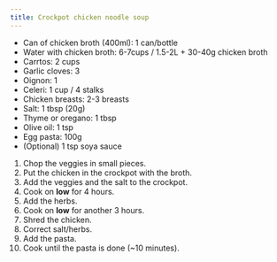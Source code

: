 ```yaml
---
title: Crockpot chicken noodle soup
---
```


- Can of chicken broth (400ml): 1 can/bottle
- Water with chicken broth: 6-7cups / 1.5-2L + 30-40g chicken broth
- Carrtos: 2 cups
- Garlic cloves: 3
- Oignon: 1
- Celeri: 1 cup / 4 stalks
- Chicken breasts: 2-3 breasts
- Salt: 1 tbsp (20g)
- Thyme or oregano: 1 tbsp
- Olive oil: 1 tsp
- Egg pasta: 100g
- (Optional) 1 tsp soya sauce

1. Chop the veggies in small pieces.
1. Put the chicken in the crockpot with the broth.
1. Add the veggies and the salt to the crockpot.
1. Cook on **low** for 4 hours.
1. Add the herbs.
1. Cook on **low** for another 3 hours.
1. Shred the chicken.
1. Correct salt/herbs.
1. Add the pasta.
1. Cook until the pasta is done (~10 minutes).
